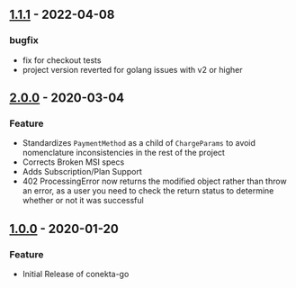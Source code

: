 ## [1.1.1](https://github.com/conekta/conekta-php/releases/tag/v1.1.1) - 2022-04-08
### bugfix
- fix for checkout tests
- project version reverted for golang issues with v2 or higher

## [2.0.0](https://github.com/conekta/conekta-php/releases/tag/v2.0.0) - 2020-03-04
### Feature
- Standardizes `PaymentMethod` as a child of `ChargeParams` to avoid nomenclature inconsistencies in the rest of the project
- Corrects Broken MSI specs
- Adds Subscription/Plan Support
- 402 ProcessingError now returns the modified object rather than throw an error, as a user you need to check the return status to determine whether or not it was successful

## [1.0.0](https://github.com/conekta/conekta-php/releases/tag/v1.0.0) - 2020-01-20
### Feature
- Initial Release of conekta-go
